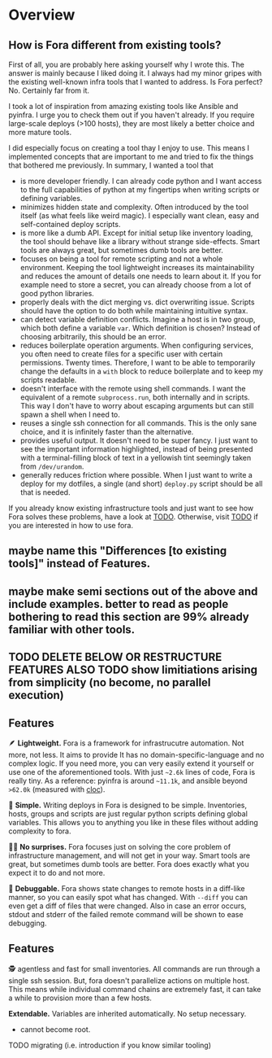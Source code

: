 # Overview

## How is Fora different from existing tools?

First of all, you are probably here asking yourself why I wrote this. The answer is mainly
because I liked doing it. I always had my minor gripes with the existing well-known infra tools
that I wanted to address. Is Fora perfect? No. Certainly far from it.

I took a lot of inspiration from amazing existing tools like Ansible and pyinfra.
I urge you to check them out if you haven't already. If you require large-scale
deploys (>100 hosts), they are most likely a better choice and more mature tools.

I did especially focus on creating a tool thay I enjoy to use. This means I implemented concepts
that are important to me and tried to fix the things that bothered me previously.
In summary, I wanted a tool that

- is more developer friendly. I can already code python and I want access to the full capabilities of python at my fingertips when writing scripts or defining variables.
- minimizes hidden state and complexity. Often introduced by the tool itself (as what feels like weird magic). I especially want clean, easy and self-contained deploy scripts.
- is more like a dumb API. Except for initial setup like inventory loading, the tool should behave like a library without strange side-effects. Smart tools are always great, but sometimes dumb tools are better.
- focuses on being a tool for remote scripting and not a whole environment. Keeping the tool lightweight increases its maintainability and reduces the amount of
details one needs to learn about it. If you for example need to store a secret, you can already choose from a lot of good python libraries.
- properly deals with the dict merging vs. dict overwriting issue. Scripts should have the option to do both while maintaining intuitive syntax.
- can detect variable definition conflicts. Imagine a host is in two group, which both define a variable `var`. Which definition is chosen? Instead of choosing arbitrarily, this should be an error.
- reduces boilerplate operation arguments. When configuring services, you often need to create files for a specific user with certain permissions. Twenty times.
Therefore, I want to be able to temporarily change the defaults in a `with` block to reduce boilerplate and to keep my scripts readable.
- doesn't interface with the remote using shell commands. I want the equivalent of a remote `subprocess.run`, both internally and in scripts. This way I don't have to worry about
escaping arguments but can still spawn a shell when I need to.
- reuses a single ssh connection for all commands. This is the only sane choice, and it is infinitely faster than the alternative.
- provides useful output. It doesn't need to be super fancy. I just want to see the important information highlighted, instead of being presented with a terminal-filling
block of text in a yellowish tint seemingly taken from `/dev/urandom`.
- generally reduces friction where possible. When I just want to write a deploy for my dotfiles, a single (and short) `deploy.py` script should be all that is needed.

If you already know existing infrastructure tools and just want to see how Fora solves these problems,
have a look at [TODO](./introduction-and-short-how-to-do-this-examples-for-people-who-know-other-tools).
Otherwise, visit [TODO](./usage) if you are interested in how to use fora.



## maybe name this "Differences [to existing tools]" instead of Features.
## maybe make **semi sections** out of the above and include examples. better to read as people bothering to read this section are 99% already familiar with other tools.
## TODO DELETE BELOW OR RESTRUCTURE FEATURES ALSO TODO show limitiations arising from simplicity (no become, no parallel execution)





## Features

🪶 **Lightweight.**
Fora is a framework for infrastrucutre automation. Not more, not less. It aims to
provide
It has no domain-specific-language and no complex logic.
If you need more, you can very easily extend it yourself or use one of the aforementioned tools.
With just `~2.6k` lines of code, Fora is really tiny.
As a reference: pyinfra is around `~11.1k`, and ansible beyond `>62.0k` (measured with [cloc](https://github.com/AlDanial/cloc)).

🌱 **Simple.** Writing deploys in Fora is designed to be simple.
Inventories, hosts, groups and scripts are just regular python scripts defining global variables.
This allows you to anything you like in these files without adding complexity to fora.

🎉⃠ **No surprises.** Fora focuses just on solving the core problem of infrastructure management,
and will not get in your way. Smart tools are great, but sometimes dumb tools are better.
Fora does exactly what you expect it to do and not more.

🐞 **Debuggable.** Fora shows state changes to remote hosts in a diff-like manner,
so you can easily spot what has changed. With `--diff` you can even get a diff of
files that were changed. Also in case an error occurs, stdout and stderr of the failed
remote command will be shown to ease debugging.

## Features

🕵️ agentless and fast for small inventories.
All commands are run through a single ssh session.
But, fora doesn't parallelize actions on multiple host. This means while
individual command chains are extremely fast, it can take a while to provision
more than a few hosts.

**Extendable.** Variables are inherited automatically. No setup necessary.

- cannot become root.

TODO migrating (i.e. introduction if you know similar tooling)
